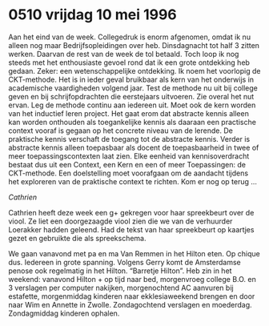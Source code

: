 # 0510 vrijdag 10 mei 1996
Aan het eind van de week. Collegedruk is enorm afgenomen, omdat ik nu alleen nog maar Bedrijfsopleidingen over heb. Dinsdagnacht tot half 3 zitten werken. Daarvan de rest van de week de tol betaald. Toch loop ik nog steeds met het enthousiaste gevoel rond dat ik een grote ontdekking heb gedaan. Zeker: een wetenschappelijke ontdekking. Ik noem het voorlopig de CKT-methode. Het is in ieder geval bruikbaar als kern van het onderwijs in academische vaardigheden volgend jaar. Test de methode nu uit bij college geven en bij schrijfopdrachten die eerstejaars uitvoeren. Zie overal het nut ervan. Leg de methode continu aan iedereen uit. Moet ook de kern worden van het inductief leren project. Het gaat erom dat abstracte kennis alleen kan worden onthouden als toegankelijke kennis als daaraan een practische context vooraf is gegaan op het concrete niveau van de lerende. De praktische kennis verschaft de toegang tot de abstracte kennis. Verder is abstracte kennis alleen toepasbaar als docent de toepasbaarheid in twee of meer toepassingscontexten laat zien. Elke eenheid van kennisoverdracht bestaat dus uit een Context, een Kern en een of meer Toepassingen: de CKT-methode. Een doelstelling moet voorafgaan om de aandacht tijdens het exploreren van de praktische context te richten. Kom er nog op terug ...

*Cathrien*

Cathrien heeft deze week een g+ gekregen voor haar spreekbeurt over de viool. Ze liet een doorgezaagde viool zien die we van de verhuurder Loerakker hadden geleend. Had de tekst van haar spreekbeurt op kaartjes gezet en gebruikte die als spreekschema. 

We gaan vanavond met pa en ma Van Remmen in het Hilton eten. Op chique dus. Iedereen in grote spanning. Volgens Gerry komt de Amsterdamse penose ook regelmatig in het Hilton. “Barretje Hilton”. Heb zin in het weekend: vanavond Hilton + op tijd naar bed, morgenvroeg college B.O. en 3 verslagen per computer nakijken, morgenochtend AC aanvuren bij estafette, morgenmiddag kinderen naar ekklesiaweekend brengen en door naar Wim en Annette in Zwolle. Zondagochtend verslagen en moederdag. Zondagmiddag kinderen ophalen.

